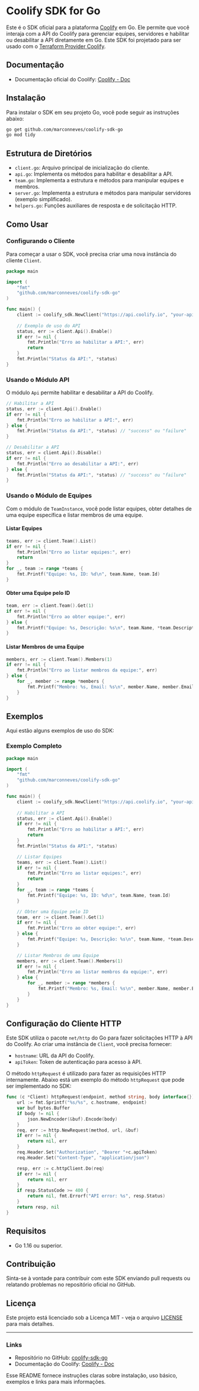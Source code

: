 # Coolify SDK for Go

Este é o SDK oficial para a plataforma [Coolify](https://coolify.io/) em Go. Ele permite que você interaja com a API do Coolify para gerenciar equipes, servidores e habilitar ou desabilitar a API diretamente em Go. Este SDK foi projetado para ser usado com o [Terraform Provider Coolify](https://github.com/marconneves/coolify-sdk-go).

## Documentação

- Documentação oficial do Coolify: [Coolify - Doc](https://coolify.io/docs)

## Instalação

Para instalar o SDK em seu projeto Go, você pode seguir as instruções abaixo:

```bash
go get github.com/marconneves/coolify-sdk-go
go mod tidy
```

## Estrutura de Diretórios

- `client.go`: Arquivo principal de inicialização do cliente.
- `api.go`: Implementa os métodos para habilitar e desabilitar a API.
- `team.go`: Implementa a estrutura e métodos para manipular equipes e membros.
- `server.go`: Implementa a estrutura e métodos para manipular servidores (exemplo simplificado).
- `helpers.go`: Funções auxiliares de resposta e de solicitação HTTP.

## Como Usar

### Configurando o Cliente

Para começar a usar o SDK, você precisa criar uma nova instância do cliente `Client`. 

```go
package main

import (
    "fmt"
    "github.com/marconneves/coolify-sdk-go"
)

func main() {
    client := coolify_sdk.NewClient("https://api.coolify.io", "your-api-token")
    
    // Exemplo de uso do API
    status, err := client.Api().Enable()
    if err != nil {
        fmt.Println("Erro ao habilitar a API:", err)
        return
    }
    fmt.Println("Status da API:", *status)
}
```

### Usando o Módulo API

O módulo `Api` permite habilitar e desabilitar a API do Coolify.

```go
// Habilitar a API
status, err := client.Api().Enable()
if err != nil {
    fmt.Println("Erro ao habilitar a API:", err)
} else {
    fmt.Println("Status da API:", *status) // "success" ou "failure"
}

// Desabilitar a API
status, err = client.Api().Disable()
if err != nil {
    fmt.Println("Erro ao desabilitar a API:", err)
} else {
    fmt.Println("Status da API:", *status) // "success" ou "failure"
}
```

### Usando o Módulo de Equipes

Com o módulo de `TeamInstance`, você pode listar equipes, obter detalhes de uma equipe específica e listar membros de uma equipe.

#### Listar Equipes

```go
teams, err := client.Team().List()
if err != nil {
    fmt.Println("Erro ao listar equipes:", err)
    return
}
for _, team := range *teams {
    fmt.Printf("Equipe: %s, ID: %d\n", team.Name, team.Id)
}
```

#### Obter uma Equipe pelo ID

```go
team, err := client.Team().Get(1)
if err != nil {
    fmt.Println("Erro ao obter equipe:", err)
} else {
    fmt.Printf("Equipe: %s, Descrição: %s\n", team.Name, *team.Description)
}
```

#### Listar Membros de uma Equipe

```go
members, err := client.Team().Members(1)
if err != nil {
    fmt.Println("Erro ao listar membros da equipe:", err)
} else {
    for _, member := range *members {
        fmt.Printf("Membro: %s, Email: %s\n", member.Name, member.Email)
    }
}
```

## Exemplos

Aqui estão alguns exemplos de uso do SDK:

### Exemplo Completo

```go
package main

import (
    "fmt"
    "github.com/marconneves/coolify-sdk-go"
)

func main() {
    client := coolify_sdk.NewClient("https://api.coolify.io", "your-api-token")
    
    // Habilitar a API
    status, err := client.Api().Enable()
    if err != nil {
        fmt.Println("Erro ao habilitar a API:", err)
        return
    }
    fmt.Println("Status da API:", *status)

    // Listar Equipes
    teams, err := client.Team().List()
    if err != nil {
        fmt.Println("Erro ao listar equipes:", err)
        return
    }
    for _, team := range *teams {
        fmt.Printf("Equipe: %s, ID: %d\n", team.Name, team.Id)
    }

    // Obter uma Equipe pelo ID
    team, err := client.Team().Get(1)
    if err != nil {
        fmt.Println("Erro ao obter equipe:", err)
    } else {
        fmt.Printf("Equipe: %s, Descrição: %s\n", team.Name, *team.Description)
    }

    // Listar Membros de uma Equipe
    members, err := client.Team().Members(1)
    if err != nil {
        fmt.Println("Erro ao listar membros da equipe:", err)
    } else {
        for _, member := range *members {
            fmt.Printf("Membro: %s, Email: %s\n", member.Name, member.Email)
        }
    }
}
```

## Configuração do Cliente HTTP

Este SDK utiliza o pacote `net/http` do Go para fazer solicitações HTTP à API do Coolify. Ao criar uma instância de `Client`, você precisa fornecer:

- `hostname`: URL da API do Coolify.
- `apiToken`: Token de autenticação para acesso à API.

O método `httpRequest` é utilizado para fazer as requisições HTTP internamente. Abaixo está um exemplo do método `httpRequest` que pode ser implementado no SDK:

```go
func (c *Client) httpRequest(endpoint, method string, body interface{}) (*http.Response, error) {
    url := fmt.Sprintf("%s/%s", c.hostname, endpoint)
    var buf bytes.Buffer
    if body != nil {
        json.NewEncoder(&buf).Encode(body)
    }
    req, err := http.NewRequest(method, url, &buf)
    if err != nil {
        return nil, err
    }
    req.Header.Set("Authorization", "Bearer "+c.apiToken)
    req.Header.Set("Content-Type", "application/json")

    resp, err := c.httpClient.Do(req)
    if err != nil {
        return nil, err
    }
    if resp.StatusCode >= 400 {
        return nil, fmt.Errorf("API error: %s", resp.Status)
    }
    return resp, nil
}
```

## Requisitos

- Go 1.16 ou superior.

## Contribuição

Sinta-se à vontade para contribuir com este SDK enviando pull requests ou relatando problemas no repositório oficial no GitHub.

## Licença

Este projeto está licenciado sob a Licença MIT - veja o arquivo [LICENSE](LICENSE) para mais detalhes.

---

### Links

- Repositório no GitHub: [coolify-sdk-go](https://github.com/marconneves/coolify-sdk-go)
- Documentação do Coolify: [Coolify - Doc](https://coolify.io/docs)

Esse README fornece instruções claras sobre instalação, uso básico, exemplos e links para mais informações.